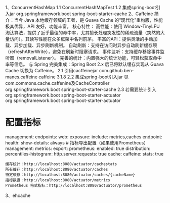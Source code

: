 1、ConcurrentHashMap
1.1 ConcurrentHashMapTest
1.2 集成spring-boot引入jar
    <dependency>
        <groupId>org.springframework.boot</groupId>
        <artifactId>spring-boot-starter-cache</artifactId>
    </dependency>
2、Caffeine
    简介：当今 Java 本地缓存领域的王者，是 Guava Cache 的“现代化”重构版，性能极其优异，API 友好，功能丰富。
    核心特性：
    高性能：使用 Window-TinyLFU 淘汰算法，提供了近乎最佳的命中率，尤其擅长处理突发性的稀疏流量（突然的大量访问）。其读写性能在众多框架中名列前茅。
    丰富的API：提供灵活的手动加载、异步加载、异步刷新机制。
    自动刷新：支持在访问时异步自动刷新缓存项（refreshAfterWrite），避免在刷新时阻塞请求。
    事件监听：支持缓存移除事件监听器（removalListener）。
    完善的统计：内置强大的统计功能，可轻松获取命中率等信息。
    与 Spring 完美集成：Spring Boot 2.x 后已将默认缓存实现从 Guava Cache 切换为 Caffeine。
2.1 引用cacffeinejar
    <dependency>
        <groupId>com.github.ben-manes.caffeine</groupId>
        <artifactId>caffeine</artifactId>
        <version>3.1.8</version>
    </dependency>
2.2 集成spring-boot引入jar  见 com.commons.cache.caffenine及CacheController
    <dependency>
        <groupId>org.springframework.boot</groupId>
        <artifactId>spring-boot-starter-cache</artifactId>
    </dependency>
2.3 若需要统计引入
    <dependency>
        <groupId>org.springframework.boot</groupId>
        <artifactId>spring-boot-starter-actuator</artifactId>
    </dependency>
    <!-- prometheus格式统计 -->
    <dependency>
        <groupId>org.springframework.boot</groupId>
        <artifactId>spring-boot-starter-actuator</artifactId>
    </dependency>
# 配置指标
management:
    endpoints:
        web:
            exposure:
                include: metrics,caches
    endpoint:
        health:
            show-details: always
    # 指标导出配置（如果使用Prometheus）
    management:
        metrics:
            export:
                prometheus:
                    enabled: true
            distribution:
                percentiles-histogram:
                    http.server.requests: true
            cache:
                caffeine:
                        stats: true
    
    缓存统计：http://localhost:8080/actuator/cachestats
    所有缓存：http://localhost:8080/actuator/caches
    特定缓存：http://localhost:8080/actuator/caches/{cacheName}
    指标数据：http://localhost:8080/actuator/metrics
    Prometheus 格式指标：http://localhost:8080/actuator/prometheus
3、ehcache
